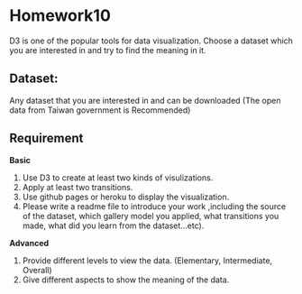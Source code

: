 Homework10
=======
D3 is one of the popular tools for data visualization. Choose a dataset which you are interested in and try to find the meaning in it.

## Dataset:
Any dataset that you are interested in and can be downloaded (The open data from Taiwan government is Recommended)

## Requirement
**Basic**

1. Use D3 to create at least two kinds of visulizations.
2. Apply at least two  transitions.
3. Use github pages or heroku to display the visualization.
4. Please write a readme file to introduce your work ,including the source of the dataset, which gallery model you applied, what transitions you made, what did you learn from the dataset...etc).
    
**Advanced**
 
1. Provide different levels to view the data. (Elementary, Intermediate, Overall)
2. Give different aspects to show the meaning of the data.
    
